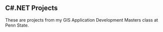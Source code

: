 ## C#.NET Projects

These are projects from my GIS Application Development Masters class at Penn State.


